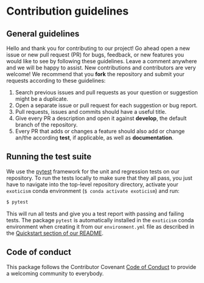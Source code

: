 # Contribution guidelines

## General guidelines
Hello and thank you for contributing to our project! Go ahead open a new issue or new pull request (PR) for bugs,
feedback, or new features you would like to see by following these guidelines.
Leave a comment anywhere and we will be happy to assist. New contributions and contributors are very welcome!
We recommend that you **fork** the repository and submit your requests according to these guidelines:

1) Search previous issues and pull requests as your question or suggestion might be a duplicate.
2) Open a separate issue or pull request for each suggestion or bug report.
3) Pull requests, issues and commits should have a useful title.
4) Give every PR a description and open it against **develop**, the default branch of the repository.
5) Every PR that adds or changes a feature should also add or change an/the according **test**, if applicable, as well
as **documentation**.

## Running the test suite
We use the [pytest](https://docs.pytest.org/en/stable/) framework for the unit and regression tests on our repository.
To run the tests locally to make sure that they all pass, you just have to navigate into the top-level repository
directory, activate your `exoticism` conda environment (`$ conda activate exoticism`) and run:
```bash
$ pytest
```
This will run all tests and give you a test report with passing and failing tests. The package `pytest` is automatically
installed in the `exoticism` conda environment when creating it from our `environment.yml` file as described in the
[Quickstart section of our README](README.md/Quickstart).

## Code of conduct
This package follows the Contributor Covenant [Code of Conduct](CODE_OF_CONDUCT.md) to provide a welcoming community to everybody.
